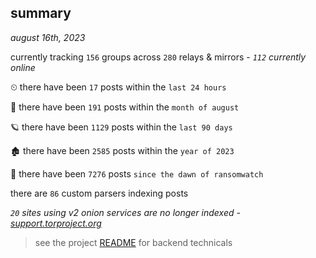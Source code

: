 
## summary
_august 16th, 2023_

currently tracking `156` groups across `280` relays & mirrors - _`112` currently online_

⏲ there have been `17` posts within the `last 24 hours`

🦈 there have been `191` posts within the `month of august`

🪐 there have been `1129` posts within the `last 90 days`

🏚 there have been `2585` posts within the `year of 2023`

🦕 there have been `7276` posts `since the dawn of ransomwatch`

there are `86` custom parsers indexing posts

_`20` sites using v2 onion services are no longer indexed - [support.torproject.org](https://support.torproject.org/onionservices/v2-deprecation/)_

> see the project [README](https://github.com/joshhighet/ransomwatch#ransomwatch--) for backend technicals
